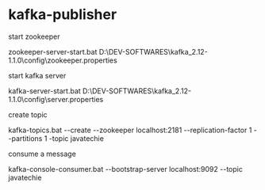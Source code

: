 # kafka-publisher
start zookeeper

zookeeper-server-start.bat D:\DEV-SOFTWARES\kafka_2.12-1.1.0\config\zookeeper.properties

start kafka server

kafka-server-start.bat D:\DEV-SOFTWARES\kafka_2.12-1.1.0\config\server.properties

create topic

kafka-topics.bat --create --zookeeper localhost:2181 --replication-factor 1 --partitions 1 -topic javatechie

consume a message

kafka-console-consumer.bat --bootstrap-server localhost:9092 --topic javatechie

